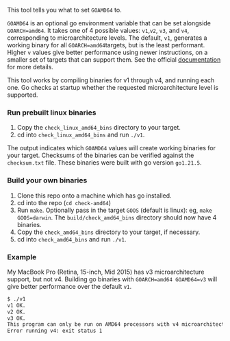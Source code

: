 This tool tells you what to set `GOAMD64` to. 

`GOAMD64` is an optional go environment variable that can be set alongside `GOARCH=amd64`. 
It takes one of 4 possible values: `v1`,`v2`, `v3`, and `v4`, corresponding to microarchitecture levels. 
The default, `v1`, generates a working binary for all `GOARCH=amd64`targets, but is the least performant. 
Higher `v` values give better performance using newer instructions, on a smaller set of targets that can support them. 
See the official [documentation](https://github.com/golang/go/wiki/MinimumRequirements#microarchitecture-support) for more details.

This tool works by compiling binaries for v1 through v4, and running each one. Go checks at startup whether the requested microarchitecture level is supported.

### Run prebuilt linux binaries
1. Copy the `check_linux_amd64_bins` directory to your target.
2. cd into `check_linux_amd64_bins` and run `./v1`.

The output indicates which `GOAMD64` values will create working binaries for your target.
Checksums of the binaries can be verified against the `checksum.txt` file. 
These binaries were built with go version `go1.21.5`. 

### Build your own binaries
1. Clone this repo onto a machine which has go installed.
2. cd into the repo (`cd check-amd64`)
3. Run `make`. Optionally pass in the target `GOOS` (default is linux): eg, `make GOOS=darwin`. The `build/check_amd64_bins` directory should now have 4 binaries. 
4. Copy the `check_amd64_bins` directory to your target, if necessary. 
5. cd into `check_amd64_bins` and run `./v1`.


### Example
My MacBook Pro (Retina, 15-inch, Mid 2015) has v3 microarchitecture support, but not 
v4. Building go binaries with `GOARCH=amd64 GOAMD64=v3` will give better performance over the default `v1`.
```bash
$ ./v1 
v1 OK.
v2 OK.
v3 OK.
This program can only be run on AMD64 processors with v4 microarchitecture support.
Error running v4: exit status 1
```
